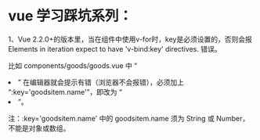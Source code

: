 
# vue 学习踩坑系列：

1、Vue 2.2.0+的版本里，当在组件中使用v-for时，key是必须设置的，否则会报 Elements in iteration expect to have 'v-bind:key' directives. 错误。

比如 components/goods/goods.vue 中 “<li class='foodswrap' v-for='goodsitem in goods'>” 在编辑器就会提示有错（浏览器不会报错），必须加上 “:key='goodsitem.name'”，即改为 “<li class='foodswrap' v-for='goodsitem in goods' :key='goodsitem.name'>”。

注：:key='goodsitem.name' 中的 goodsitem.name 须为 String 或 Number，不能是对象或数组。